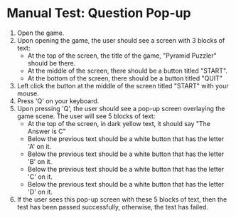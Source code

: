 # Manual Test: Question Pop-up

1. Open the game.
2. Upon opening the game, the user should see a screen with 3 blocks of text:
	- At the top of the screen, the title of the game, "Pyramid Puzzler" should be there.
	- At the middle of the screen, there should be a button titled "START".
	- At the bottom of the screen, there should be a button titled "QUIT"
3. Left click the button at the middle of the screen titled "START" with your mouse.
4. Press 'Q' on your keyboard.
5. Upon pressing 'Q', the user should see a pop-up screen overlaying the game scene. The user will see 5 blocks of text:
	- At the top of the screen, in dark yellow text, it should say "The Answer is C"
	- Below the previous text should be a white button that has the letter 'A' on it.
	- Below the previous text should be a white button that has the letter 'B' on it.
	- Below the previous text should be a white button that has the letter 'C' on it.
	- Below the previous text should be a white button that has the letter 'D' on it.
6. If the user sees this pop-up screen with these 5 blocks of text, then the test has been passed successfully, otherwise, the test has failed.